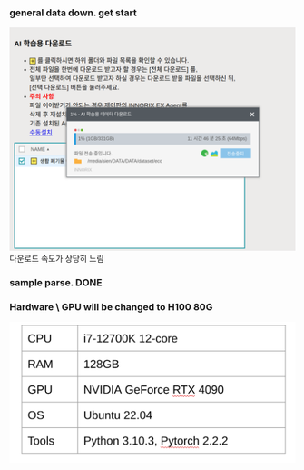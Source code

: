 ### general data down. get start
![img.png](img.png)
다운로드 속도가 상당히 느림 

### sample parse. DONE

### Hardware \\ GPU will be changed to H100 80G

![img_1.png](img_1.png)


